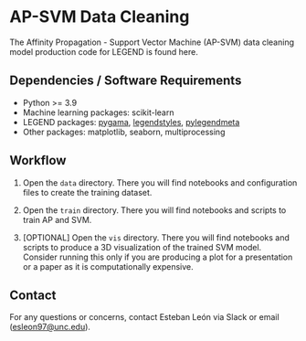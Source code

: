  AP-SVM Data Cleaning
=============

The Affinity Propagation - Support Vector Machine (AP-SVM) data cleaning model production code for LEGEND is found here.

## Dependencies / Software Requirements

- Python >= 3.9
- Machine learning packages: scikit-learn
- LEGEND packages: [pygama](https://github.com/legend-exp/pygama), [legendstyles](https://github.com/legend-exp/legend-styles/tree/dev), [pylegendmeta](https://github.com/legend-exp/pylegendmeta)
- Other packages: matplotlib, seaborn, multiprocessing

## Workflow

1. Open the  ```data``` directory. There you will find notebooks and configuration files to create the training dataset.

2. Open the ```train``` directory. There you will find notebooks and scripts to train AP and SVM.

3. [OPTIONAL] Open the ```vis``` directory. There you will find notebooks and scripts to produce a 3D visualization of the trained SVM model. Consider running this only if you are producing a plot for a presentation or a paper as it is computationally expensive. 

## Contact

For any questions or concerns, contact Esteban León via Slack or email (esleon97@unc.edu).

